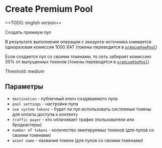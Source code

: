 # Create Premium Pool

==TODO: english version==

Создать премиум пул

В результате выполнения операции с аккаунта-источника снимается одноразовая комиссия 1000 XAT (токены переводятся в [`premiumFeePool`][1])

Если создается пул со своими токенами, то сеть забирает комиссию 30% от выпущенных токенов (токены переводятся в [`premiumFeePool`][1])

Threshold: medium

## Параметры

- `destination` - публичный ключ создаваемого пула
- `pool settings` - настройки пула
- `use system tokens` - будет ли пул использовать системные токены для оплаты доступа к контенту
- `traffic payer` - кто оплачивает трафик (пользователи или бродкастеры)
- `number of tokens` - количество эмитируемых токенов (для пулов со своими токенами)
- `asset name` - название токена (для пулов со своими токенами)


[1]: ../glossary/system-pools.md#premiumfeepool
